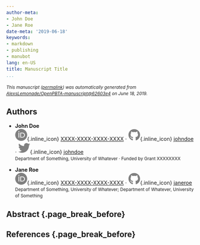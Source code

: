 ```yaml
---
author-meta:
- John Doe
- Jane Roe
date-meta: '2019-06-18'
keywords:
- markdown
- publishing
- manubot
lang: en-US
title: Manuscript Title
...
```







<small><em>
This manuscript
([permalink](https://AlexsLemonade.github.io/OpenPBTA-manuscript/v/62603e47e72727a3bc4cecd2b9bed20ec23a3dec/))
was automatically generated
from [AlexsLemonade/OpenPBTA-manuscript@62603e4](https://github.com/AlexsLemonade/OpenPBTA-manuscript/tree/62603e47e72727a3bc4cecd2b9bed20ec23a3dec)
on June 18, 2019.
</em></small>

## Authors



+ **John Doe**<br>
    ![ORCID icon](images/orcid.svg){.inline_icon}
    [XXXX-XXXX-XXXX-XXXX](https://orcid.org/XXXX-XXXX-XXXX-XXXX)
    · ![GitHub icon](images/github.svg){.inline_icon}
    [johndoe](https://github.com/johndoe)
    · ![Twitter icon](images/twitter.svg){.inline_icon}
    [johndoe](https://twitter.com/johndoe)<br>
  <small>
     Department of Something, University of Whatever
     · Funded by Grant XXXXXXXX
  </small>

+ **Jane Roe**<br>
    ![ORCID icon](images/orcid.svg){.inline_icon}
    [XXXX-XXXX-XXXX-XXXX](https://orcid.org/XXXX-XXXX-XXXX-XXXX)
    · ![GitHub icon](images/github.svg){.inline_icon}
    [janeroe](https://github.com/janeroe)<br>
  <small>
     Department of Something, University of Whatever; Department of Whatever, University of Something
  </small>



## Abstract {.page_break_before}




## References {.page_break_before}

<!-- Explicitly insert bibliography here -->
<div id="refs"></div>
